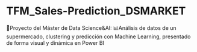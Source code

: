 # TFM_Sales-Prediction_DSMARKET

🤖Proyecto del Máster de Data Science&AI: 📊Análisis de datos de un supermercado, clustering y predicción con Machine Learning, presentado de forma visual y dinámica en Power BI
